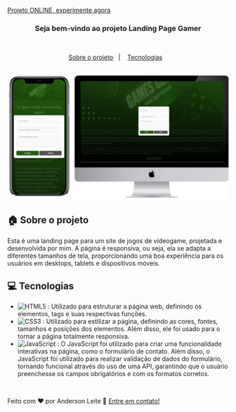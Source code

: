 [Projeto ONLINE, experimente agora](https://anderdev-github.github.io/landing-page-gamer/) <br>


<h3 align="center">
  Seja bem-vindo ao projeto Landing Page Gamer
</h3>

<br>

<p align="center">
  <a href="#house-Sobre-o-projeto">Sobre o projeto</a>&nbsp;&nbsp;&nbsp;|&nbsp;&nbsp;&nbsp;
  <a href="#computer-Tecnologias">Tecnologias</a>&nbsp;&nbsp;&nbsp;
</p>

<br>

<img alt="Layout" src="https://github.com/anderdev-GitHub/landing-page-gamer/blob/b2336ba1d5e93ac3b206659b3064e8a17c928259/assets/project-img.png">
<br>


## :house: Sobre o projeto

Esta é uma landing page para um site de jogos de videogame, projetada e desenvolvida por mim. A página é responsiva, ou seja, ela se adapta a diferentes tamanhos de tela, proporcionando uma boa experiência para os usuários em desktops, tablets e dispositivos móveis.

## :computer: Tecnologias

- ![HTML5](https://img.shields.io/badge/-HTML5-E34F26?style=flat-square&logo=html5&logoColor=white) : Utilizado para estruturar a página web, definindo os elementos, tags e suas respectivas funções.
- ![CSS3](https://img.shields.io/badge/-CSS3-1572B6?style=flat-square&logo=css3) : Utilizado para estilizar a página, definindo as cores, fontes, tamanhos e posições dos elementos. Além disso, ele foi usado para o tornar a página totalmente responsiva.
- ![JavaScript](https://img.shields.io/badge/-JavaScript-black?style=flat-square&logo=javascript) : O JavaScript foi utilizado para criar uma funcionalidade interativas na página, como o formulário de contato. Além disso, o JavaScript foi utilizado para realizar validação de dados do formulário, tornando funcional através do uso de uma API, garantindo que o usuário preenchesse os campos obrigatórios e com os formatos corretos.

<br>





Feito com ♥ por Anderson Leite :wave: [Entre em contato!](https://www.linkedin.com/in/andersondiasleite/)
